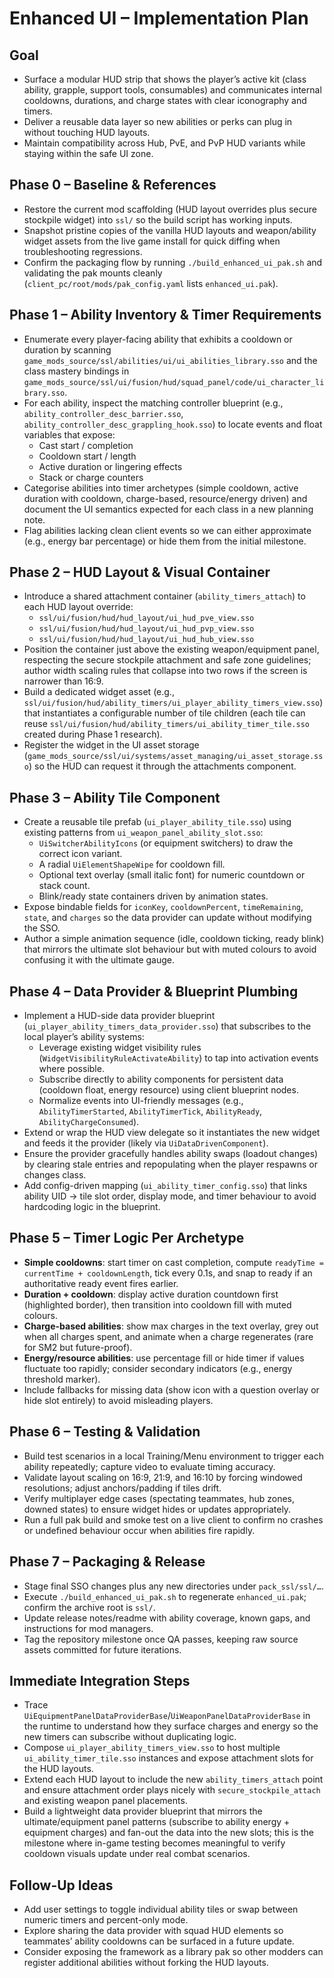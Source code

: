 # Enhanced UI – Implementation Plan

## Goal
- Surface a modular HUD strip that shows the player’s active kit (class ability, grapple, support tools, consumables) and communicates internal cooldowns, durations, and charge states with clear iconography and timers.
- Deliver a reusable data layer so new abilities or perks can plug in without touching HUD layouts.
- Maintain compatibility across Hub, PvE, and PvP HUD variants while staying within the safe UI zone.

## Phase 0 – Baseline & References
- Restore the current mod scaffolding (HUD layout overrides plus secure stockpile widget) into `ssl/` so the build script has working inputs.
- Snapshot pristine copies of the vanilla HUD layouts and weapon/ability widget assets from the live game install for quick diffing when troubleshooting regressions.
- Confirm the packaging flow by running `./build_enhanced_ui_pak.sh` and validating the pak mounts cleanly (`client_pc/root/mods/pak_config.yaml` lists `enhanced_ui.pak`).

## Phase 1 – Ability Inventory & Timer Requirements
- Enumerate every player-facing ability that exhibits a cooldown or duration by scanning `game_mods_source/ssl/abilities/ui/ui_abilities_library.sso` and the class mastery bindings in `game_mods_source/ssl/ui/fusion/hud/squad_panel/code/ui_character_library.sso`.
- For each ability, inspect the matching controller blueprint (e.g., `ability_controller_desc_barrier.sso`, `ability_controller_desc_grappling_hook.sso`) to locate events and float variables that expose:
  - Cast start / completion
  - Cooldown start / length
  - Active duration or lingering effects
  - Stack or charge counters
- Categorise abilities into timer archetypes (simple cooldown, active duration with cooldown, charge-based, resource/energy driven) and document the UI semantics expected for each class in a new planning note.
- Flag abilities lacking clean client events so we can either approximate (e.g., energy bar percentage) or hide them from the initial milestone.

## Phase 2 – HUD Layout & Visual Container
- Introduce a shared attachment container (`ability_timers_attach`) to each HUD layout override:
  - `ssl/ui/fusion/hud/hud_layout/ui_hud_pve_view.sso`
  - `ssl/ui/fusion/hud/hud_layout/ui_hud_pvp_view.sso`
  - `ssl/ui/fusion/hud/hud_layout/ui_hud_hub_view.sso`
- Position the container just above the existing weapon/equipment panel, respecting the secure stockpile attachment and safe zone guidelines; author width scaling rules that collapse into two rows if the screen is narrower than 16:9.
- Build a dedicated widget asset (e.g., `ssl/ui/fusion/hud/ability_timers/ui_player_ability_timers_view.sso`) that instantiates a configurable number of tile children (each tile can reuse `ssl/ui/fusion/hud/ability_timers/ui_ability_timer_tile.sso` created during Phase 1 research).
- Register the widget in the UI asset storage (`game_mods_source/ssl/ui/systems/asset_managing/ui_asset_storage.sso`) so the HUD can request it through the attachments component.

## Phase 3 – Ability Tile Component
- Create a reusable tile prefab (`ui_player_ability_tile.sso`) using existing patterns from `ui_weapon_panel_ability_slot.sso`:
  - `UiSwitcherAbilityIcons` (or equipment switchers) to draw the correct icon variant.
  - A radial `UiElementShapeWipe` for cooldown fill.
  - Optional text overlay (small italic font) for numeric countdown or stack count.
  - Blink/ready state containers driven by animation states.
- Expose bindable fields for `iconKey`, `cooldownPercent`, `timeRemaining`, `state`, and `charges` so the data provider can update without modifying the SSO.
- Author a simple animation sequence (idle, cooldown ticking, ready blink) that mirrors the ultimate slot behaviour but with muted colours to avoid confusing it with the ultimate gauge.

## Phase 4 – Data Provider & Blueprint Plumbing
- Implement a HUD-side data provider blueprint (`ui_player_ability_timers_data_provider.sso`) that subscribes to the local player’s ability systems:
  - Leverage existing widget visibility rules (`WidgetVisibilityRuleActivateAbility`) to tap into activation events where possible.
  - Subscribe directly to ability components for persistent data (cooldown float, energy resource) using client blueprint nodes.
  - Normalize events into UI-friendly messages (e.g., `AbilityTimerStarted`, `AbilityTimerTick`, `AbilityReady`, `AbilityChargeConsumed`).
- Extend or wrap the HUD view delegate so it instantiates the new widget and feeds it the provider (likely via `UiDataDrivenComponent`).
- Ensure the provider gracefully handles ability swaps (loadout changes) by clearing stale entries and repopulating when the player respawns or changes class.
- Add config-driven mapping (`ui_ability_timer_config.sso`) that links ability UID → tile slot order, display mode, and timer behaviour to avoid hardcoding logic in the blueprint.

## Phase 5 – Timer Logic Per Archetype
- **Simple cooldowns**: start timer on cast completion, compute `readyTime = currentTime + cooldownLength`, tick every 0.1s, and snap to ready if an authoritative ready event fires earlier.
- **Duration + cooldown**: display active duration countdown first (highlighted border), then transition into cooldown fill with muted colours.
- **Charge-based abilities**: show max charges in the text overlay, grey out when all charges spent, and animate when a charge regenerates (rare for SM2 but future-proof).
- **Energy/resource abilities**: use percentage fill or hide timer if values fluctuate too rapidly; consider secondary indicators (e.g., energy threshold marker).
- Include fallbacks for missing data (show icon with a question overlay or hide slot entirely) to avoid misleading players.

## Phase 6 – Testing & Validation
- Build test scenarios in a local Training/Menu environment to trigger each ability repeatedly; capture video to evaluate timing accuracy.
- Validate layout scaling on 16:9, 21:9, and 16:10 by forcing windowed resolutions; adjust anchors/padding if tiles drift.
- Verify multiplayer edge cases (spectating teammates, hub zones, downed states) to ensure widget hides or updates appropriately.
- Run a full pak build and smoke test on a live client to confirm no crashes or undefined behaviour occur when abilities fire rapidly.

## Phase 7 – Packaging & Release
- Stage final SSO changes plus any new directories under `pack_ssl/ssl/…`.
- Execute `./build_enhanced_ui_pak.sh` to regenerate `enhanced_ui.pak`; confirm the archive root is `ssl/`.
- Update release notes/readme with ability coverage, known gaps, and instructions for mod managers.
- Tag the repository milestone once QA passes, keeping raw source assets committed for future iterations.

## Immediate Integration Steps
- Trace `UiEquipmentPanelDataProviderBase`/`UiWeaponPanelDataProviderBase` in the runtime to understand how they surface charges and energy so the new timers can subscribe without duplicating logic.
- Compose `ui_player_ability_timers_view.sso` to host multiple `ui_ability_timer_tile.sso` instances and expose attachment slots for the HUD layouts.
- Extend each HUD layout to include the new `ability_timers_attach` point and ensure attachment order plays nicely with `secure_stockpile_attach` and existing weapon panel placements.
- Build a lightweight data provider blueprint that mirrors the ultimate/equipment panel patterns (subscribe to ability energy + equipment charges) and fan-out the data into the new slots; this is the milestone where in-game testing becomes meaningful to verify cooldown visuals update under real combat scenarios.

## Follow-Up Ideas
- Add user settings to toggle individual ability tiles or swap between numeric timers and percent-only mode.
- Explore sharing the data provider with squad HUD elements so teammates’ ability cooldowns can be surfaced in a future update.
- Consider exposing the framework as a library pak so other modders can register additional abilities without forking the HUD layouts.
